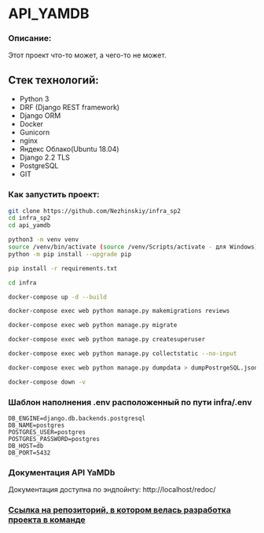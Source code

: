 # API_YAMDB

### Описание:
Этот проект что-то может, а чего-то не может.

## Стек технологий:
- Python 3
- DRF (Django REST framework)
- Django ORM
- Docker
- Gunicorn
- nginx
- Яндекс Облако(Ubuntu 18.04)
- Django 2.2 TLS
- PostgreSQL
- GIT

### Как запустить проект:

```bash
git clone https://github.com/Nezhinskiy/infra_sp2
cd infra_sp2
cd api_yamdb
```

```bash
python3 -m venv venv
source /venv/bin/activate (source /venv/Scripts/activate - для Windows)
python -m pip install --upgrade pip

pip install -r requirements.txt

cd infra

docker-compose up -d --build

docker-compose exec web python manage.py makemigrations reviews

docker-compose exec web python manage.py migrate

docker-compose exec web python manage.py createsuperuser

docker-compose exec web python manage.py collectstatic --no-input

docker-compose exec web python manage.py dumpdata > dumpPostrgeSQL.json

docker-compose down -v
```

### Шаблон наполнения .env расположенный по пути infra/.env
```
DB_ENGINE=django.db.backends.postgresql
DB_NAME=postgres
POSTGRES_USER=postgres
POSTGRES_PASSWORD=postgres
DB_HOST=db
DB_PORT=5432
```

### Документация API YaMDb
Документация доступна по эндпойнту: http://localhost/redoc/


### [Ссылка на репозиторий, в котором велась разработка проекта в команде](https://github.com/Nezhinskiy/api_yamdb)
